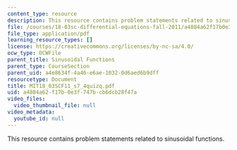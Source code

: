 ```yaml
---
content_type: resource
description: This resource contains problem statements related to sinusoidal functions.
file: /courses/18-03sc-differential-equations-fall-2011/a4884a62f17b0e3f747bcb6dcb28f47a_MIT18_03SCF11_s7_4quizq.pdf
file_type: application/pdf
learning_resource_types: []
license: https://creativecommons.org/licenses/by-nc-sa/4.0/
ocw_type: OCWFile
parent_title: Sinusoidal Functions
parent_type: CourseSection
parent_uid: a4e8634f-4a46-e6ae-1032-0d6aed6b9dff
resourcetype: Document
title: MIT18_03SCF11_s7_4quizq.pdf
uid: a4884a62-f17b-0e3f-747b-cb6dcb28f47a
video_files:
  video_thumbnail_file: null
video_metadata:
  youtube_id: null
---
```

This resource contains problem statements related to sinusoidal functions.